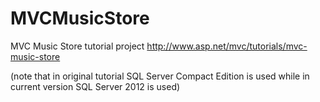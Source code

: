 MVCMusicStore
=============

MVC Music Store tutorial project
http://www.asp.net/mvc/tutorials/mvc-music-store

(note that in original tutorial SQL Server Compact Edition is used while in current version SQL Server 2012 is used)
